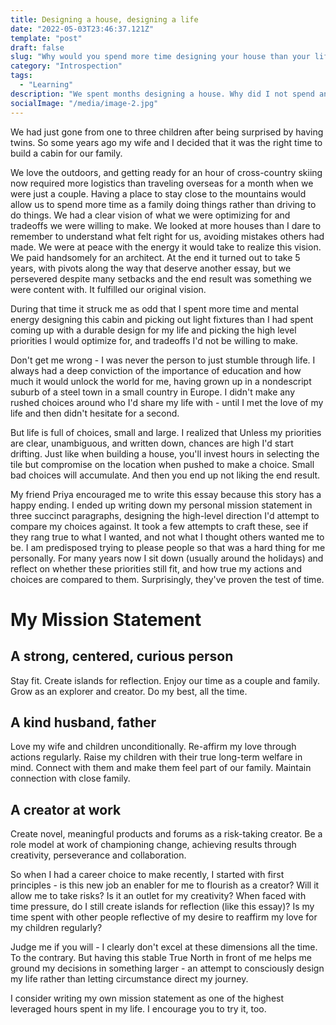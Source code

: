 ```yaml
---
title: Designing a house, designing a life
date: "2022-05-03T23:46:37.121Z"
template: "post"
draft: false
slug: "Why would you spend more time designing your house than your life"
category: "Introspection"
tags:
  - "Learning"
description: "We spent months designing a house. Why did I not spend an equal amount of time designing my life?"
socialImage: "/media/image-2.jpg"
---
```


We had just gone from one to three children after being surprised by having twins. So some years ago my wife and I decided that it was the right time to build a cabin for our family. 

We love the outdoors, and getting ready for an hour of cross-country skiing now required more logistics than traveling overseas for a month when we were just a couple. Having a place to stay close to the mountains would allow us to spend more time as a family doing things rather than driving to do things. We had a clear vision of what we were optimizing for and tradeoffs we were willing to make. We looked at more houses than I dare to remember to understand what felt right for us, avoiding mistakes others had made. We were at peace with the energy it would take to realize this vision. We paid handsomely for an architect. At the end it turned out to take 5 years, with pivots along the way that deserve another essay, but we persevered despite many setbacks and the end result was something we were content with. It fulfilled our original vision.

During that time it struck me as odd that I spent more time and mental energy designing this cabin and picking out light fixtures than I had spent coming up with a durable design for my life and picking the high level priorities I would optimize for, and tradeoffs I'd not be willing to make. 

Don't get me wrong - I was never the person to just stumble through life. I always had a deep conviction of the importance of education and how much it would unlock the world for me, having grown up in a nondescript suburb of a steel town in a small country in Europe. I didn't make any rushed choices around who I'd share my life with - until I met the love of my life and then didn't hesitate for a second.

But life is full of choices, small and large. I realized that Unless my priorities are clear, unambiguous, and written down, chances are high I'd start drifting. Just like when building a house, you'll invest hours in selecting the tile but compromise on the location when pushed to make a choice. Small bad choices will accumulate. And then you end up not liking the end result.

My friend Priya encouraged me to write this essay because this story has a happy ending. I ended up writing down my personal mission statement in three succinct paragraphs, designing the high-level direction I'd attempt to compare my choices against. It took a few attempts to craft these, see if they rang true to what I wanted, and not what I thought others wanted me to be. I am predisposed trying to please people so that was a hard thing for me personally. For many years now I sit down (usually around the holidays) and reflect on whether these priorities still fit, and how true my actions and choices are compared to them. Surprisingly, they've proven the test of time. 

# My Mission Statement 

## A strong, centered, curious person 
Stay fit. Create islands for reflection. Enjoy our time as a couple and family. Grow as an explorer and creator. Do my best, all the time. 

## A kind husband, father
Love my wife and children unconditionally. Re-affirm my love through actions regularly. Raise my children with their true long-term welfare in mind. Connect with them and make them feel part of our family. Maintain connection with close family. 

## A creator at work
Create novel, meaningful products and forums as a risk-taking creator. Be a role model at work of championing change, achieving results through creativity, perseverance and collaboration. 

So when I had a career choice to make recently, I started with first principles - is this new job an enabler for me to flourish as a creator? Will it allow me to take risks? Is it an outlet for my creativity?
When faced with time pressure, do I still create islands for reflection (like this essay)? Is my time spent with other people reflective of my desire to reaffirm my love for my children regularly?

Judge me if you will - I clearly don't excel at these dimensions all the time. To the contrary. But having this stable True North in front of me helps me ground my decisions in something larger - an attempt to consciously design my life rather than letting circumstance direct my journey.

I consider writing my own mission statement as one of the highest leveraged hours spent in my life. I encourage you to try it, too.